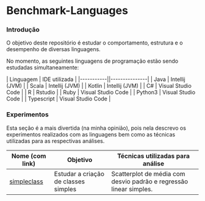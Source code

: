 # Benchmark-Languages

### Introdução

O objetivo deste repositório é estudar o comportamento, estrutura e o desempenho de diversas linguagens.

No momento, as seguintes linguagens de programação estão sendo estudadas simultaneamente:

| Linguagem | IDE utilizada |
|-----------||---------------|
| Java | Intellij (JVM) |
| Scala | Intellij (JVM) |
| Kotlin | Intellij (JVM) |
| C# | Visual Studio Code |
| R | Rstudio |
| Ruby | Visual Studio Code |
| Python3 | Visual Studio Code |
| Typescript | Visual Studio Code |

### Experimentos

Esta seção é a mais divertida (na minha opinião), pois nela descrevo os experimentos realizados com as linguagens bem como as técnicas utilizadas para as respectivas análises.

| Nome (com link) | Objetivo | Técnicas utilizadas para análise |
|-----------------|----------|----------------------------------|
| [simpleclass](https://github.com/PedroDrim/Benchmark-Languages/blob/simpleclass/Documents/simpleclass.md) | Estudar a criação de classes simples | Scatterplot de média com desvio padrão e regressão linear simples.|
